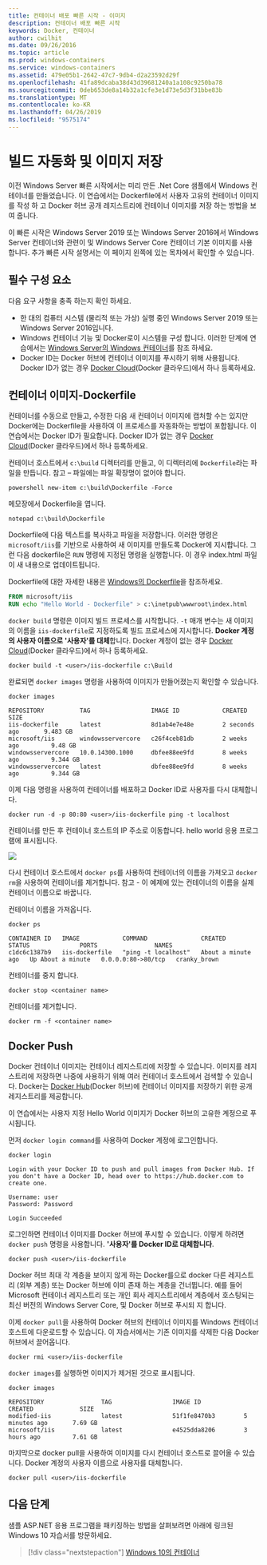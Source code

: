 ```yaml
---
title: 컨테이너 배포 빠른 시작 - 이미지
description: 컨테이너 배포 빠른 시작
keywords: Docker, 컨테이너
author: cwilhit
ms.date: 09/26/2016
ms.topic: article
ms.prod: windows-containers
ms.service: windows-containers
ms.assetid: 479e05b1-2642-47c7-9db4-d2a23592d29f
ms.openlocfilehash: 41fa89dcaba38d43d39681240a1a108c9250ba78
ms.sourcegitcommit: 0deb653de8a14b32a1cfe3e1d73e5d3f31bbe83b
ms.translationtype: MT
ms.contentlocale: ko-KR
ms.lasthandoff: 04/26/2019
ms.locfileid: "9575174"
---
```

# <a name="automating-builds-and-saving-images"></a>빌드 자동화 및 이미지 저장

이전 Windows Server 빠른 시작에서는 미리 만든 .Net Core 샘플에서 Windows 컨테이너를 만들었습니다. 이 연습에서는 Dockerfile에서 사용자 고유의 컨테이너 이미지를 작성 하 고 Docker 허브 공개 레지스트리에 컨테이너 이미지를 저장 하는 방법을 보여 줍니다.

이 빠른 시작은 Windows Server 2019 또는 Windows Server 2016에서 Windows Server 컨테이너와 관련이 및 Windows Server Core 컨테이너 기본 이미지를 사용 합니다. 추가 빠른 시작 설명서는 이 페이지 왼쪽에 있는 목차에서 확인할 수 있습니다.

## <a name="prerequisites"></a>필수 구성 요소

다음 요구 사항을 충족 하는지 확인 하세요.

- 한 대의 컴퓨터 시스템 (물리적 또는 가상) 실행 중인 Windows Server 2019 또는 Windows Server 2016입니다.
- Windows 컨테이너 기능 및 Docker로이 시스템을 구성 합니다. 이러한 단계에 연습에서는 [Windows Server의 Windows 컨테이너](./quick-start-windows-server.md)를 참조 하세요.
- Docker ID는 Docker 허브에 컨테이너 이미지를 푸시하기 위해 사용됩니다. Docker ID가 없는 경우 [Docker Cloud](https://cloud.docker.com/)(Docker 클라우드)에서 하나 등록하세요.

## <a name="container-image---dockerfile"></a>컨테이너 이미지-Dockerfile

컨테이너를 수동으로 만들고, 수정한 다음 새 컨테이너 이미지에 캡처할 수는 있지만 Docker에는 Dockerfile을 사용하여 이 프로세스를 자동화하는 방법이 포합됩니다. 이 연습에서는 Docker ID가 필요합니다. Docker ID가 없는 경우 [Docker Cloud]( https://cloud.docker.com/)(Docker 클라우드)에서 하나 등록하세요.

컨테이너 호스트에서 `c:\build` 디렉터리를 만들고, 이 디렉터리에 `Dockerfile`라는 파일을 만듭니다. 참고 – 파일에는 파일 확장명이 없어야 합니다.

```console
powershell new-item c:\build\Dockerfile -Force
```

메모장에서 Dockerfile을 엽니다.

```console
notepad c:\build\Dockerfile
```

Dockerfile에 다음 텍스트를 복사하고 파일을 저장합니다. 이러한 명령은 `microsoft/iis`를 기반으로 사용하여 새 이미지를 만들도록 Docker에 지시합니다. 그런 다음 dockerfile은 `RUN` 명령에 지정된 명령을 실행합니다. 이 경우 index.html 파일이 새 내용으로 업데이트됩니다.

Dockerfile에 대한 자세한 내용은 [Windows의 Dockerfile](../manage-docker/manage-windows-dockerfile.md)을 참조하세요.

```dockerfile
FROM microsoft/iis
RUN echo "Hello World - Dockerfile" > c:\inetpub\wwwroot\index.html
```

`docker build` 명령은 이미지 빌드 프로세스를 시작합니다. `-t` 매개 변수는 새 이미지의 이름을 `iis-dockerfile`로 지정하도록 빌드 프로세스에 지시합니다. **Docker 계정의 사용자 이름으로 '사용자'를 대체**합니다. Docker 계정이 없는 경우 [Docker Cloud](https://cloud.docker.com/)(Docker 클라우드)에서 하나 등록하세요.

```console
docker build -t <user>/iis-dockerfile c:\Build
```

완료되면 `docker images` 명령을 사용하여 이미지가 만들어졌는지 확인할 수 있습니다.

```console
docker images

REPOSITORY          TAG                 IMAGE ID            CREATED             SIZE
iis-dockerfile      latest              8d1ab4e7e48e        2 seconds ago       9.483 GB
microsoft/iis       windowsservercore   c26f4ceb81db        2 weeks ago         9.48 GB
windowsservercore   10.0.14300.1000     dbfee88ee9fd        8 weeks ago         9.344 GB
windowsservercore   latest              dbfee88ee9fd        8 weeks ago         9.344 GB
```

이제 다음 명령을 사용하여 컨테이너를 배포하고 Docker ID로 사용자를 다시 대체합니다.

```console
docker run -d -p 80:80 <user>/iis-dockerfile ping -t localhost
```

컨테이너를 만든 후 컨테이너 호스트의 IP 주소로 이동합니다. hello world 응용 프로그램에 표시됩니다.

![](media/dockerfile2.png)

다시 컨테이너 호스트에서 `docker ps`를 사용하여 컨테이너의 이름을 가져오고 `docker rm`을 사용하여 컨테이너를 제거합니다. 참고 - 이 예제에 있는 컨테이너의 이름을 실제 컨테이너 이름으로 바꿉니다.

컨테이너 이름을 가져옵니다.

```console
docker ps

CONTAINER ID   IMAGE            COMMAND               CREATED              STATUS              PORTS                NAMES
c1dc6c1387b9   iis-dockerfile   "ping -t localhost"   About a minute ago   Up About a minute   0.0.0.0:80->80/tcp   cranky_brown
```

컨테이너를 중지 합니다.

```console
docker stop <container name>
```

컨테이너를 제거합니다.

```console
docker rm -f <container name>
```

## <a name="docker-push"></a>Docker Push

Docker 컨테이너 이미지는 컨테이너 레지스트리에 저장할 수 있습니다. 이미지를 레지스트리에 저장하면 나중에 사용하기 위해 여러 컨테이너 호스트에서 검색할 수 있습니다. Docker는 [Docker Hub](https://hub.docker.com/)(Docker 허브)에 컨테이너 이미지를 저장하기 위한 공개 레지스트리를 제공합니다.

이 연습에서는 사용자 지정 Hello World 이미지가 Docker 허브의 고유한 계정으로 푸시됩니다.

먼저 `docker login command`를 사용하여 Docker 계정에 로그인합니다.

```console
docker login

Login with your Docker ID to push and pull images from Docker Hub. If you don't have a Docker ID, head over to https://hub.docker.com to create one.

Username: user
Password: Password

Login Succeeded
```

로그인하면 컨테이너 이미지를 Docker 허브에 푸시할 수 있습니다. 이렇게 하려면 `docker push` 명령을 사용합니다. **'사용자'를 Docker ID로 대체합니다**. 

```console
docker push <user>/iis-dockerfile
```

Docker 허브 최대 각 계층을 보이지 않게 하는 Docker를으로 docker 다른 레지스트리 (외부 계층) 또는 Docker 허브에 이미 존재 하는 계층을 건너뜁니다.  예를 들어 Microsoft 컨테이너 레지스트리 또는 개인 회사 레지스트리에서 계층에서 호스팅되는 최신 버전의 Windows Server Core, 및 Docker 허브로 푸시되 지 합니다.

이제 `docker pull`을 사용하여 Docker 허브의 컨테이너 이미지를 Windows 컨테이너 호스트에 다운로드할 수 있습니다. 이 자습서에서는 기존 이미지를 삭제한 다음 Docker 허브에서 끌어옵니다. 

```console
docker rmi <user>/iis-dockerfile
```

`docker images`를 실행하면 이미지가 제거된 것으로 표시됩니다.

```console
docker images

REPOSITORY                TAG                 IMAGE ID            CREATED             SIZE
modified-iis              latest              51f1fe8470b3        5 minutes ago       7.69 GB
microsoft/iis             latest              e4525dda8206        3 hours ago         7.61 GB
```

마지막으로 docker pull을 사용하여 이미지를 다시 컨테이너 호스트로 끌어올 수 있습니다. Docker 계정의 사용자 이름으로 사용자를 대체합니다. 

```
docker pull <user>/iis-dockerfile
```

## <a name="next-steps"></a>다음 단계

샘플 ASP.NET 응용 프로그램을 패키징하는 방법을 살펴보려면 아래에 링크된 Windows 10 자습서를 방문하세요.

> [!div class="nextstepaction"]
> [Windows 10의 컨테이너](./quick-start-windows-10.md)
